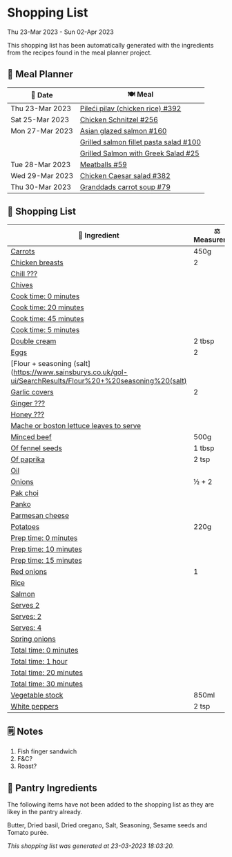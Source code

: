 # Shopping List

Thu 23-Mar 2023 - Sun 02-Apr 2023

This shopping list has been automatically generated with the ingredients from the recipes found in the meal planner project.

## 📅 Meal Planner

|📅 Date| 🍽️ Meal|
|----|----|
|Thu 23-Mar 2023|[Pileći pilav (chicken rice) #392](https://github.com/jcallaghan/The-Cookbook/issues/392)|
|Sat 25-Mar 2023|[Chicken Schnitzel  #256](https://github.com/jcallaghan/The-Cookbook/issues/256)|
|Mon 27-Mar 2023|[Asian glazed salmon #160](https://github.com/jcallaghan/The-Cookbook/issues/160)|
||[Grilled salmon fillet pasta salad #100](https://github.com/jcallaghan/The-Cookbook/issues/100)|
||[Grilled Salmon with Greek Salad #25](https://github.com/jcallaghan/The-Cookbook/issues/25)|
|Tue 28-Mar 2023|[Meatballs #59](https://github.com/jcallaghan/The-Cookbook/issues/59)|
|Wed 29-Mar 2023|[Chicken Caesar salad #382](https://github.com/jcallaghan/The-Cookbook/issues/382)|
|Thu 30-Mar 2023|[Granddads carrot soup #79](https://github.com/jcallaghan/The-Cookbook/issues/79)|

## 🛒 Shopping List

| 🍌 Ingredient| ⚖️ Measurement|
|----------|-----------|
|[Carrots](https://www.sainsburys.co.uk/gol-ui/SearchResults/Carrots)|450g|
|[Chicken breasts](https://www.sainsburys.co.uk/gol-ui/SearchResults/Chicken%20breasts)|2|
|[Chill ???](https://www.sainsburys.co.uk/gol-ui/SearchResults/Chill%20???)||
|[Chives](https://www.sainsburys.co.uk/gol-ui/SearchResults/Chives)||
|[Cook time: 0 minutes](https://www.sainsburys.co.uk/gol-ui/SearchResults/Cook%20time:%200%20minutes)||
|[Cook time: 20 minutes](https://www.sainsburys.co.uk/gol-ui/SearchResults/Cook%20time:%2020%20minutes)||
|[Cook time: 45 minutes](https://www.sainsburys.co.uk/gol-ui/SearchResults/Cook%20time:%2045%20minutes)||
|[Cook time: 5 minutes](https://www.sainsburys.co.uk/gol-ui/SearchResults/Cook%20time:%205%20minutes)||
|[Double cream](https://www.sainsburys.co.uk/gol-ui/SearchResults/Double%20cream)|2 tbsp|
|[Eggs](https://www.sainsburys.co.uk/gol-ui/SearchResults/Eggs)|2|
|[Flour + seasoning (salt](https://www.sainsburys.co.uk/gol-ui/SearchResults/Flour%20+%20seasoning%20(salt)||
|[Garlic covers](https://www.sainsburys.co.uk/gol-ui/SearchResults/Garlic%20covers)|2|
|[Ginger ???](https://www.sainsburys.co.uk/gol-ui/SearchResults/Ginger%20???)||
|[Honey ???](https://www.sainsburys.co.uk/gol-ui/SearchResults/Honey%20???)||
|[Mache or boston lettuce leaves to serve](https://www.sainsburys.co.uk/gol-ui/SearchResults/Mache%20or%20boston%20lettuce%20leaves%20to%20serve)||
|[Minced beef](https://www.sainsburys.co.uk/gol-ui/SearchResults/Minced%20beef)|500g|
|[Of fennel seeds](https://www.sainsburys.co.uk/gol-ui/SearchResults/Of%20fennel%20seeds)|1 tbsp|
|[Of paprika](https://www.sainsburys.co.uk/gol-ui/SearchResults/Of%20paprika)|2 tsp|
|[Oil](https://www.sainsburys.co.uk/gol-ui/SearchResults/Oil)||
|[Onions](https://www.sainsburys.co.uk/gol-ui/SearchResults/Onions)|½ + 2|
|[Pak choi](https://www.sainsburys.co.uk/gol-ui/SearchResults/Pak%20choi)||
|[Panko](https://www.sainsburys.co.uk/gol-ui/SearchResults/Panko)||
|[Parmesan cheese](https://www.sainsburys.co.uk/gol-ui/SearchResults/Parmesan%20cheese)||
|[Potatoes](https://www.sainsburys.co.uk/gol-ui/SearchResults/Potatoes)|220g|
|[Prep time: 0 minutes](https://www.sainsburys.co.uk/gol-ui/SearchResults/Prep%20time:%200%20minutes)||
|[Prep time: 10 minutes](https://www.sainsburys.co.uk/gol-ui/SearchResults/Prep%20time:%2010%20minutes)||
|[Prep time: 15 minutes](https://www.sainsburys.co.uk/gol-ui/SearchResults/Prep%20time:%2015%20minutes)||
|[Red onions](https://www.sainsburys.co.uk/gol-ui/SearchResults/Red%20onions)|1|
|[Rice](https://www.sainsburys.co.uk/gol-ui/SearchResults/Rice)||
|[Salmon](https://www.sainsburys.co.uk/gol-ui/SearchResults/Salmon)||
|[Serves 2](https://www.sainsburys.co.uk/gol-ui/SearchResults/Serves%202)||
|[Serves: 2](https://www.sainsburys.co.uk/gol-ui/SearchResults/Serves:%202)||
|[Serves: 4](https://www.sainsburys.co.uk/gol-ui/SearchResults/Serves:%204)||
|[Spring onions](https://www.sainsburys.co.uk/gol-ui/SearchResults/Spring%20onions)||
|[Total time: 0 minutes](https://www.sainsburys.co.uk/gol-ui/SearchResults/Total%20time:%200%20minutes)||
|[Total time: 1 hour](https://www.sainsburys.co.uk/gol-ui/SearchResults/Total%20time:%201%20hour)||
|[Total time: 20 minutes](https://www.sainsburys.co.uk/gol-ui/SearchResults/Total%20time:%2020%20minutes)||
|[Total time: 30 minutes](https://www.sainsburys.co.uk/gol-ui/SearchResults/Total%20time:%2030%20minutes)||
|[Vegetable stock](https://www.sainsburys.co.uk/gol-ui/SearchResults/Vegetable%20stock)|850ml|
|[White peppers](https://www.sainsburys.co.uk/gol-ui/SearchResults/White%20peppers)|2 tsp|

## 🗒️ Notes

1. Fish finger sandwich
1. F&C?
1. Roast?

## 🏪 Pantry Ingredients

The following items have not been added to the shopping list as they are likey in the pantry already.

Butter, Dried basil, Dried oregano, Salt, Seasoning, Sesame seeds and Tomato purée.


_This shopping list was generated at 23-03-2023 18:03:20._